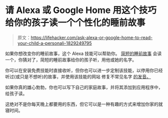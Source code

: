 # 请 Alexa 或 Google Home 用这个技巧给你的孩子读一个个性化的睡前故事

> 原文：<https://lifehacker.com/ask-alexa-or-google-home-to-read-your-child-a-personali-1829249795>

如果你想改变你的睡前故事，这个 Alexa 技能可以帮助你。 [简短的睡前故事](https://www.amazon.com/gp/product/B01DJCJTZ2?asc_campaign=InlineText&asc_refurl=https://lifehacker.com/ask-alexa-or-google-home-to-read-your-child-a-personali-1829249795&asc_source=&tag=kinjalifehackerlink-20) 会读一个，你猜对了，简短的睡前故事给你的孩子听，用他或她的名字。



你可以在安装免费技能时直接收听，但你也可以进一步定制该技能，以停用你已经听过(或只是不想听)的故事，并使用该技能的网站 修复不常见名字 [的发音。](https://bedtime.webguild.com/)

如果你真的雄心勃勃，你也可以写下自己的家庭故事，并将其添加到应用程序中，给孩子读。

这绝对不是你每天晚上都要用的东西，但它可以是一种有趣的方式来增加你家的就寝时间。